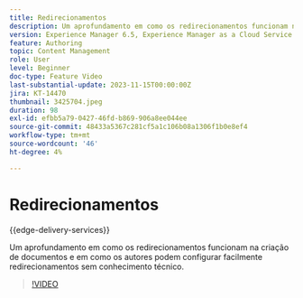 ```yaml
---
title: Redirecionamentos
description: Um aprofundamento em como os redirecionamentos funcionam na criação de documentos e em como os autores podem configurar facilmente redirecionamentos sem conhecimento técnico.
version: Experience Manager 6.5, Experience Manager as a Cloud Service
feature: Authoring
topic: Content Management
role: User
level: Beginner
doc-type: Feature Video
last-substantial-update: 2023-11-15T00:00:00Z
jira: KT-14470
thumbnail: 3425704.jpeg
duration: 98
exl-id: efbb5a79-0427-46fd-b869-906a8ee044ee
source-git-commit: 48433a5367c281cf5a1c106b08a1306f1b0e8ef4
workflow-type: tm+mt
source-wordcount: '46'
ht-degree: 4%

---
```


# Redirecionamentos

{{edge-delivery-services}}

Um aprofundamento em como os redirecionamentos funcionam na criação de documentos e em como os autores podem configurar facilmente redirecionamentos sem conhecimento técnico.

>[!VIDEO](https://video.tv.adobe.com/v/3438548/?learn=on&captions=por_br)
